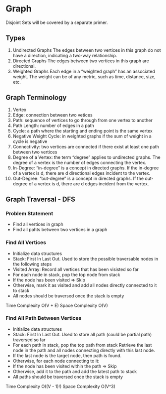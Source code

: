 # Graph 
Disjoint Sets will be covered by a separate primer.

## Types 
1. Undirected Graphs
The edges between two vertices in this graph do not have a direction, indicating a two-way relationship.
2. Directed Graphs
The edges between two vertices in this graph are directional.
3. Weighted Graphs 
Each edge in a “weighted graph” has an associated weight. The weight can be of any metric, such as time, distance, size, etc.

## Graph Terminology 
1. Vertex 
2. Edge: connection between two vetices 
3. Path: sequence of vertices to go through from one vertex to another
4. Path Length: number of edges in a path
5. Cycle: a path where the starting and ending point is the same vertex 
6. Negative Weight Cycle: in weighted graphs if the sum of weight in a cycle is negative 
7. Connectivity: two vertices are connected if there exist at least one path between two vertices
8. Degree of a Vertex: the term “degree” applies to undirected graphs. The degree of a vertex is the number of edges connecting the vertex. 
9. In-Degree: “in-degree” is a concept in directed graphs. If the in-degree of a vertex is d, there are d directional edges incident to the vertex. 
10. Out-Degree: “out-degree” is a concept in directed graphs. If the out-degree of a vertex is d, there are d edges incident from the vertex. 

## Graph Traversal - DFS 
### Problem Statement 
- Find all vertices in graph 
- Find all pahts between two vertices in a graph 

### Find All Vertices 
- Initialize data structures 
 - Stack: First In Last Out. Used to store the possible traversable nodes in the following steps 
 - Visited Array: Record all vertices that has been visisted so far
- For each node in stack, pop the top node from stack 
 - If the node has been visited => Skip
 - Otherwise, mark it as visited and add all nodes directly connected to it to stack
- All nodes should be traversed once the stack is empty

Time Complexity O(V + E)
Space Complexity O(V)

### Find All Path Between Vertices 
- Initialize data structures 
 - Stack: First In Last Out. Used to store all path (could be partial path) traversed so far
- For each path in stack, pop the top path from stack Retrieve the last node in the path and all nodes connecting directly with this last node. 
 - If the last node is the target node, then path is found.
 - Otherwise, for each node connecting to it:
  - If the node has been visited within the path => Skip
  - Otherwise, add it to the path and add the latest path to stack
- All paths should be traversed once the stack is empty

Time Complexity O((V - 1)!)
Space Complexity O(V^3)


